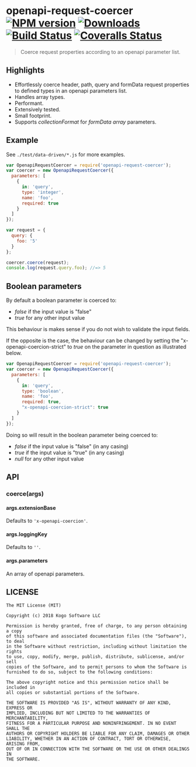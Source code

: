 # openapi-request-coercer [![NPM version][npm-image]][npm-url] [![Downloads][downloads-image]][npm-url] [![Build Status][travis-image]][travis-url] [![Coveralls Status][coveralls-image]][coveralls-url]
> Coerce request properties according to an openapi parameter list.

## Highlights

* Effortlessly coerce header, path, query and formData request properties to defined types in
an openapi parameters list.
* Handles array types.
* Performant.
* Extensively tested.
* Small footprint.
* Supports _collectionFormat_ for _formData array_ parameters.

## Example

See `./test/data-driven/*.js` for more examples.

```javascript
var OpenapiRequestCoercer = require('openapi-request-coercer');
var coercer = new OpenapiRequestCoercer({
  parameters: [
    {
      in: 'query',
      type: 'integer',
      name: 'foo',
      required: true
    }
  ]
});

var request = {
  query: {
    foo: '5'
  }
};

coercer.coerce(request);
console.log(request.query.foo); //=> 5
```

## Boolean parameters

By default a boolean parameter is coerced to:
* _false_ if the input value is "false"
* _true_ for any other input value

This behaviour is makes sense if you do not wish to validate the input fields.

If the opposite is the case, the behaviour can be changed by setting the "x-openapi-coercion-strict" to _true_ on the parameter in question as illustrated below.

```javascript
var OpenapiRequestCoercer = require('openapi-request-coercer');
var coercer = new OpenapiRequestCoercer({
  parameters: [
    {
      in: 'query',
      type: 'boolean',
      name: 'foo',
      required: true,
      "x-openapi-coercion-strict": true
    }
  ]
});
```

Doing so will result in the boolean parameter being coerced to:
* _false_ if the input value is "false" (in any casing)
* _true_ if the input value is "true" (in any casing)
* _null_ for any other input value

## API

### coerce(args)
#### args.extensionBase
Defaults to `'x-openapi-coercion'`.

#### args.loggingKey
Defaults to `''`.

#### args.parameters
An array of openapi parameters.

## LICENSE
``````
The MIT License (MIT)

Copyright (c) 2018 Kogo Software LLC

Permission is hereby granted, free of charge, to any person obtaining a copy
of this software and associated documentation files (the "Software"), to deal
in the Software without restriction, including without limitation the rights
to use, copy, modify, merge, publish, distribute, sublicense, and/or sell
copies of the Software, and to permit persons to whom the Software is
furnished to do so, subject to the following conditions:

The above copyright notice and this permission notice shall be included in
all copies or substantial portions of the Software.

THE SOFTWARE IS PROVIDED "AS IS", WITHOUT WARRANTY OF ANY KIND, EXPRESS OR
IMPLIED, INCLUDING BUT NOT LIMITED TO THE WARRANTIES OF MERCHANTABILITY,
FITNESS FOR A PARTICULAR PURPOSE AND NONINFRINGEMENT. IN NO EVENT SHALL THE
AUTHORS OR COPYRIGHT HOLDERS BE LIABLE FOR ANY CLAIM, DAMAGES OR OTHER
LIABILITY, WHETHER IN AN ACTION OF CONTRACT, TORT OR OTHERWISE, ARISING FROM,
OUT OF OR IN CONNECTION WITH THE SOFTWARE OR THE USE OR OTHER DEALINGS IN
THE SOFTWARE.
``````

[downloads-image]: http://img.shields.io/npm/dm/openapi-request-coercer.svg
[npm-url]: https://npmjs.org/package/openapi-request-coercer
[npm-image]: http://img.shields.io/npm/v/openapi-request-coercer.svg

[travis-url]: https://travis-ci.org/kogosoftwarellc/open-api
[travis-image]: http://img.shields.io/travis/kogosoftwarellc/open-api.svg

[coveralls-url]: https://coveralls.io/r/kogosoftwarellc/open-api
[coveralls-image]: http://img.shields.io/coveralls/kogosoftwarellc/open-api/master.svg
